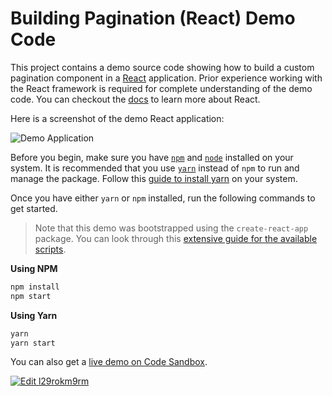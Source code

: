 # Building Pagination (React) Demo Code

This project contains a demo source code showing how to build a custom pagination component in a [React][react] application. Prior experience working with the React framework is required for complete understanding of the demo code. You can checkout the [docs][react-docs] to learn more about React.

Here is a screenshot of the demo React application:

![Demo Application](https://i.imgur.com/GiLPQag.png)

Before you begin, make sure you have [`npm`][npm] and [`node`][node] installed on your system. It is recommended that you use [`yarn`][yarn] instead of `npm` to run and manage the package. Follow this [guide to install yarn][yarn-install] on your system.

Once you have either `yarn` or `npm` installed, run the following commands to get started.

> Note that this demo was bootstrapped using the `create-react-app` package. You can look through this [extensive guide for the available scripts](https://github.com/facebook/create-react-app/blob/master/packages/react-scripts/template/README.md#available-scripts).

**Using NPM**

```sh
npm install
npm start
```

**Using Yarn**

```sh
yarn
yarn start
```

You can also get a [live demo on Code Sandbox][code-demo].

[![Edit l29rokm9rm](https://codesandbox.io/static/img/play-codesandbox.svg)](https://codesandbox.io/s/l29rokm9rm?hidenavigation=1&view=preview)


[react-docs]: https://reactjs.org/docs/
[react]: https://reactjs.org/
[code-demo]: https://codesandbox.io/s/l29rokm9rm
[node]: https://nodejs.org/en/
[npm]: https://npmjs.com/
[yarn]: https://yarnpkg.com/
[yarn-install]: https://yarnpkg.com/lang/en/docs/install/
